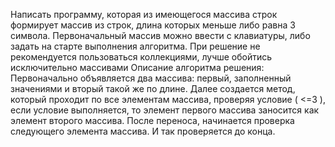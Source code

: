 Написать программу, которая из имеющегося массива строк формирует массив из строк, длина которых меньше либо равна 3 символа. Первоначальный массив можно ввести с клавиатуры, либо задать на старте выполнения алгоритма. При решение не рекомендуется пользоваться коллекциями, лучше обойтись исключительно массивами
Описание алгоритма решения:
Первоначально объявляется два массива: первый, заполненный значениями и вторый такой же по длине. Далее создается метод, который проходит по все элементам массива, проверяя условие ( <=3 ), если условие выполняется, то элемент первого массива заносится как элемент второго массива.  После переноса, начинается проверка следующего элемента массива. И так проверяется до конца.